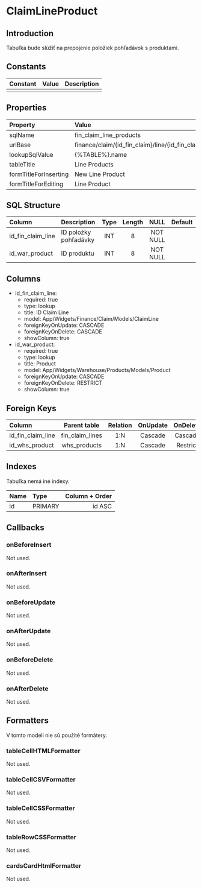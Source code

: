# ClaimLineProduct

## Introduction

Tabuľka bude slúžiť na prepojenie položiek pohľadávok s produktami.

## Constants

| Constant | Value | Description |
| -------- | ----- | ----------- |
|          |       |             |

## Properties

| Property              | Value                                                         |
| :-------------------- | :------------------------------------------------------------ |
| sqlName               | fin_claim_line_products                                       |
| urlBase               | finance/claim/{id_fin_claim}/line/{id_fin_claim_line}/product |
| lookupSqlValue        | {%TABLE%}.name                                                |
| tableTitle            | Line Products                                                 |
| formTitleForInserting | New Line Product                                              |
| formTitleForEditing   | Line Product                                                  |

## SQL Structure

| Column            | Description           | Type | Length | NULL     | Default |
| :---------------- | :-------------------- | :--: | :----: | :------: | ------- |
| id_fin_claim_line | ID položky pohľadávky | INT  | 8      | NOT NULL |         |
| id_war_product    | ID produktu           | INT  | 8      | NOT NULL |         |

## Columns

* id_fin_claim_line:
    * required: true
    * type: lookup
    * title: ID Claim Line
    * model: App/Widgets/Finance/Claim/Models/ClaimLine
    * foreignKeyOnUpdate: CASCADE
    * foreignKeyOnDelete: CASCADE
    * showColumn: true
* id_war_product:
    * required: true
    * type: lookup
    * title: Product
    * model: App/Widgets/Warehouse/Products/Models/Product
    * foreignKeyOnUpdate: CASCADE
    * foreignKeyOnDelete: RESTRICT
    * showColumn: true

## Foreign Keys

| Column            | Parent table    | Relation | OnUpdate | OnDelete |
| :---------------- | :-------------: | :------: | :------: | :------: |
| id_fin_claim_line | fin_claim_lines | 1:N      | Cascade  | Cascade  |
| id_whs_product    | whs_products    | 1:N      | Cascade  | Restrict |

## Indexes

Tabuľka nemá iné indexy.

| Name | Type    | Column + Order |
| :--- | :------ | -------------: |
| id   | PRIMARY | id ASC         |

## Callbacks

### onBeforeInsert

Not used.

### onAfterInsert

Not used.

### onBeforeUpdate

Not used.

### onAfterUpdate

Not used.

### onBeforeDelete

Not used.

### onAfterDelete

Not used.

## Formatters

V tomto modeli nie sú použité formátery.

### tableCellHTMLFormatter

Not used.

### tableCellCSVFormatter

Not used.

### tableCellCSSFormatter

Not used.

### tableRowCSSFormatter

Not used.

### cardsCardHtmlFormatter

Not used.
